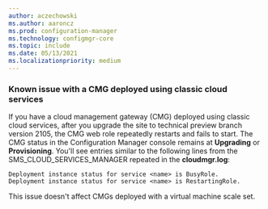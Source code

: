 ```yaml
---
author: aczechowski
ms.author: aaroncz
ms.prod: configuration-manager
ms.technology: configmgr-core
ms.topic: include
ms.date: 05/13/2021
ms.localizationpriority: medium
---
```


### <a name="ki_cmg"></a> Known issue with a CMG deployed using classic cloud services

<!--9888296-->

If you have a cloud management gateway (CMG) deployed using classic cloud services, after you upgrade the site to technical preview branch version 2105, the CMG web role repeatedly restarts and fails to start. The CMG status in the Configuration Manager console remains at **Upgrading** or **Provisioning**. You'll see entries similar to the following lines from the SMS_CLOUD_SERVICES_MANAGER repeated in the **cloudmgr.log**:

```log
Deployment instance status for service <name> is BusyRole.
Deployment instance status for service <name> is RestartingRole.
```

This issue doesn't affect CMGs deployed with a virtual machine scale set.
